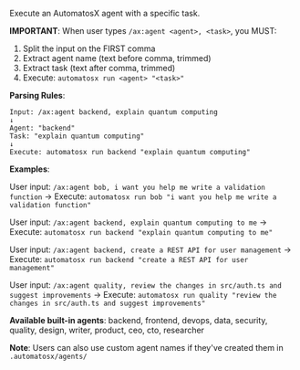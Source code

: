Execute an AutomatosX agent with a specific task.

**IMPORTANT**: When user types `/ax:agent <agent>, <task>`, you MUST:

1. Split the input on the FIRST comma
2. Extract agent name (text before comma, trimmed)
3. Extract task (text after comma, trimmed)
4. Execute: `automatosx run <agent> "<task>"`

**Parsing Rules**:

```
Input: /ax:agent backend, explain quantum computing
↓
Agent: "backend"
Task: "explain quantum computing"
↓
Execute: automatosx run backend "explain quantum computing"
```

**Examples**:

User input: `/ax:agent bob, i want you help me write a validation function`
→ Execute: `automatosx run bob "i want you help me write a validation function"`

User input: `/ax:agent backend, explain quantum computing to me`
→ Execute: `automatosx run backend "explain quantum computing to me"`

User input: `/ax:agent backend, create a REST API for user management`
→ Execute: `automatosx run backend "create a REST API for user management"`

User input: `/ax:agent quality, review the changes in src/auth.ts and suggest improvements`
→ Execute: `automatosx run quality "review the changes in src/auth.ts and suggest improvements"`

**Available built-in agents**: backend, frontend, devops, data, security, quality, design, writer, product, ceo, cto, researcher

**Note**: Users can also use custom agent names if they've created them in `.automatosx/agents/`
